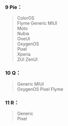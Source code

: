 
### 9 Pie： ### 
> ColorOS	
Flyme
Generic
MIUI	
Moto	
Nubia	
OneUI	
OxygenOS	
Pixel	
Xperia	
ZUI	
ZenUI
### 10 Q： ###
> Generic
MIUI	
OxygenOS
Pixel
Flyme
### 11 R： ##
> Generic	
Pixel
